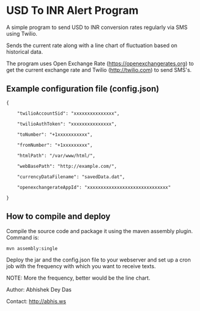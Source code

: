USD To INR Alert Program
========================

A simple program to send USD to INR conversion rates regularly via SMS using Twilio.

Sends the current rate along with a line chart of fluctuation based on historical data.

The program uses Open Exchange Rate (https://openexchangerates.org) to get the current exchange rate 
and Twilio (http://twilio.com) to send SMS's. 


Example configuration file (config.json)
-----------------------------------------

	{

    	"twilioAccountSid": "xxxxxxxxxxxxxxx",
    
    	"twilioAuthToken": "xxxxxxxxxxxxxxx",
    
    	"toNumber": "+1xxxxxxxxxxx",
    
    	"fromNumber": "+1xxxxxxxxx",
    
    	"htmlPath": "/var/www/html/",
    
    	"webBasePath": "http://example.com/",
    
    	"currencyDataFilename": "savedData.dat",
    	
    	"openexchangerateAppId": "xxxxxxxxxxxxxxxxxxxxxxxxxxxxxx"
    
	}
	

How to compile and deploy
-------------------------

Compile the source code and package it using the maven assembly plugin. Command is:

	mvn assembly:single
	
Deploy the jar and the config.json file to your webserver and set up a cron job with the frequency 
with which you want to receive texts.

NOTE: More the frequency, better would be the line chart.



Author: Abhishek Dey Das

Contact: http://abhis.ws